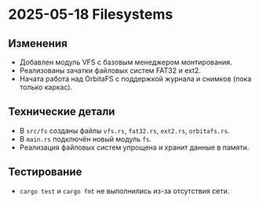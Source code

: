 # 2025-05-18 Filesystems

## Изменения
- Добавлен модуль VFS с базовым менеджером монтирования.
- Реализованы зачатки файловых систем FAT32 и ext2.
- Начата работа над OrbitaFS с поддержкой журнала и снимков (пока только каркас).

## Технические детали
- В `src/fs` созданы файлы `vfs.rs`, `fat32.rs`, `ext2.rs`, `orbitafs.rs`.
- В `main.rs` подключён новый модуль `fs`.
- Реализация файловых систем упрощена и хранит данные в памяти.

## Тестирование
- `cargo test` и `cargo fmt` не выполнились из-за отсутствия сети.
